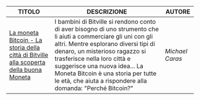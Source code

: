 
TITOLO | DESCRIZIONE | AUTORE
-------|-------------|-------
[La moneta Bitcoin - La storia della città di Bitville alla scoperta della buona Moneta](https://www.amazon.it/Moneta-Bitcoin-Storia-Bitville-Scoperta/dp/0578528444/ref=sr_1_3) | I bambini di Bitville si rendono conto di aver bisogno di uno strumento che li aiuti a commerciare gli uni con gli altri. Mentre esplorano diversi tipi di denaro, un misterioso ragazzo si trasferisce nella loro città e suggerisce una nuova idea... La Moneta Bitcoin è una storia per tutte le età, che aiuta a rispondere alla domanda: "Perché Bitcoin?" | *Michael Caras* | immagine |
